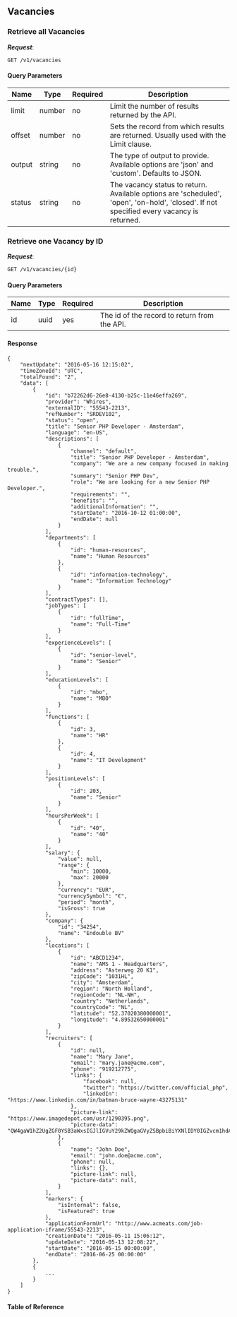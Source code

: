 ## Vacancies

### Retrieve all Vacancies

***Request***:
```
GET /v1/vacancies
```
#### Query Parameters

| Name | Type | Required | Description |
|---|---|---|---|
| limit | number | no | Limit the number of results returned by the API. |
| offset | number | no | Sets the record from which results are returned. Usually used with the Limit clause.  |
| output | string | no | The type of output to provide. Available options are 'json' and 'custom'. Defaults to JSON. |
| status | string | no | The vacancy status to return. Available options are 'scheduled', 'open', 'on-hold', 'closed'. If not specified every vacancy is returned. |

### Retrieve one Vacancy by ID

***Request***:
```
GET /v1/vacancies/{id}
```
#### Query Parameters

| Name | Type | Required | Description |
|---|---|---|---|
| id | uuid | yes | The id of the record to return from the API. |

#### Response

```
{
    "nextUpdate": "2016-05-16 12:15:02",
    "timeZoneId": "UTC",
    "totalFound": "2",
    "data": [
        {
            "id": "b72262d6-26e8-4130-b25c-11e46effa269",
            "provider": "Whires",
            "externalID": "55543-2213",
            "refNumber": "SRDEV102",
            "status": "open",
            "title": "Senior PHP Developer - Amsterdam",
            "language": "en-US",
            "descriptions": [
                {
                    "channel": "default",
                    "title": "Senior PHP Developer - Amsterdam",
                    "company": "We are a new company focused in making trouble.",
                    "summary": "Senior PHP Dev",
                    "role": "We are looking for a new Senior PHP Developer.",
                    "requirements": "",
                    "benefits": "",
                    "additionalInformation": "",
                    "startDate": "2016-10-12 01:00:00",
                    "endDate": null
                }
            ],
            "departments": [
                {
                    "id": "human-resources",
                    "name": "Human Resources"
                },
                {
                    "id": "information-technology",
                    "name": "Information Technology"
                }
            ],
            "contractTypes": [],
            "jobTypes": [
                {
                    "id": "fullTime",
                    "name": "Full-Time"
                }
            ],
            "experienceLevels": [
                {
                    "id": "senior-level",
                    "name": "Senior"
                }
            ],
            "educationLevels": [
                {
                    "id": "mbo",
                    "name": "MBO"
                }
            ],
            "functions": [
                {
                    "id": 3,
                    "name": "HR"
                },
                {
                    "id": 4,
                    "name": "IT Development"
                }
            ],
            "positionLevels": [
                {
                    "id": 203,
                    "name": "Senior"
                }
            ],
            "hoursPerWeek": [
                {
                    "id": "40",
                    "name": "40"
                }
            ],
            "salary": {    
                "value": null,
                "range": {
                    "min": 10000,
                    "max": 20000
                },
                "currency": "EUR",
                "currencySymbol": "€",
                "period": "month",
                "isGross": true
            },
            "company": {
                "id": "34254",
                "name": "Endouble BV"
            },
            "locations": [
                {
                    "id": "ABCD1234",
                    "name": "AMS 1 - Headquarters",
                    "address": "Asterweg 20 K1",
                    "zipCode": "1031HL",
                    "city": "Amsterdam",
                    "region": "North Holland",
                    "regionCode": "NL-NH",
                    "country": "Netherlands",
                    "countryCode": "NL",
                    "latitude": "52.37020380000001",
                    "longitude": "4.89532650000001"
                }
            ],
            "recruiters": [
                {
                    "id": null,
                    "name": "Mary Jane",
                    "email": "mary.jane@acme.com",
                    "phone": "919212775",
                    "links": {
                        "facebook": null,
                        "twitter": "https://twitter.com/official_php",
                        "linkedIn": "https://www.linkedin.com/in/batman-bruce-wayne-43275131"
                    },
                    "picture-link": "https://www.imagedepot.com/usr/1290395.png",
                    "picture-data": "QW4gaW1hZ2UgZGF0YSB3aWxsIGJlIGVuY29kZWQgaGVyZSBpbiBiYXNlIDY0IGZvcm1hdA==",
                },
                {
                    "name": "John Doe",
                    "email": "john.doe@acme.com",
                    "phone": null,
                    "links": {},
                    "picture-link": null,
                    "picture-data": null,
                }
            ],
            "markers": {
                "isInternal": false,
                "isFeatured": true
            },
            "applicationFormUrl": "http://www.acmeats.com/job-application-iframe/55543-2213",
            "creationDate": "2016-05-11 15:06:12",
            "updateDate": "2016-05-13 12:08:22",
            "startDate": "2016-05-15 00:00:00",
            "endDate": "2016-06-25 00:00:00"
        },
        {
            ...
        }
    ]
}
```

#### Table of Reference
